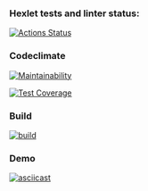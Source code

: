 ### Hexlet tests and linter status:

[![Actions Status](https://github.com/execto/backend-project-lvl2/workflows/hexlet-check/badge.svg)](https://github.com/execto/backend-project-lvl2/actions)

### Codeclimate

[![Maintainability](https://api.codeclimate.com/v1/badges/a0bb369a2f6295695705/maintainability)](https://codeclimate.com/github/execto/backend-project-lvl2/maintainability)

[![Test Coverage](https://api.codeclimate.com/v1/badges/a0bb369a2f6295695705/test_coverage)](https://codeclimate.com/github/execto/backend-project-lvl2/test_coverage)

### Build

[![build](https://github.com/execto/backend-project-lvl2/actions/workflows/build.yml/badge.svg)](https://github.com/execto/backend-project-lvl2/actions/workflows/build.yml)

### Demo

[![asciicast](https://asciinema.org/a/2vqA9a5vSPtaP8n8ywaDjRzJz.svg)](https://asciinema.org/a/2vqA9a5vSPtaP8n8ywaDjRzJz)
